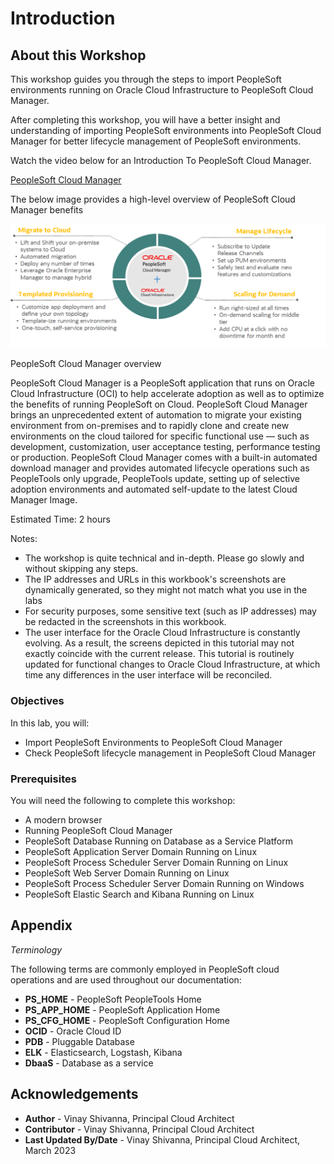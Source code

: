 # Introduction

## About this Workshop

This workshop guides you through the steps to import PeopleSoft environments running on Oracle Cloud Infrastructure to PeopleSoft Cloud Manager.

After completing this workshop, you will have a better insight and understanding of importing PeopleSoft environments into PeopleSoft Cloud Manager for better lifecycle management of PeopleSoft environments.

Watch the video below for an Introduction To PeopleSoft Cloud Manager.

 [PeopleSoft Cloud Manager](youtube:msMcUr3fny4&t=4s:medium)

The below image provides a high-level overview of PeopleSoft Cloud Manager benefits

 ![High-level overview of PeopleSoft Cloud Manager benefits](images/peoplesoft-cloud-manager.png " ")

PeopleSoft Cloud Manager overview

PeopleSoft Cloud Manager is a PeopleSoft application that runs on Oracle Cloud Infrastructure (OCI) to help accelerate adoption as well as to optimize the benefits of running PeopleSoft on Cloud. PeopleSoft Cloud Manager brings an unprecedented extent of automation to migrate your existing environment from on-premises and to rapidly clone and create new environments on the cloud tailored for specific functional use — such as development, customization, user acceptance testing, performance testing or production. PeopleSoft Cloud Manager comes with a built-in automated download manager and provides automated lifecycle operations such as PeopleTools only upgrade, PeopleTools update, setting up of selective adoption environments and automated self-update to the latest Cloud Manager Image. 

Estimated Time: 2 hours

Notes:

* The workshop is quite technical and in-depth. Please go slowly and without skipping any steps.
*  The IP addresses and URLs in this workbook's screenshots are dynamically generated, so they might not match what you use in the labs
* For security purposes, some sensitive text (such as IP addresses) may be redacted in the screenshots in this workbook.
* The user interface for the Oracle Cloud Infrastructure is constantly evolving. As a result, the screens depicted in this tutorial may not exactly coincide with the current release. This tutorial is routinely updated for functional changes to Oracle Cloud Infrastructure, at which time any differences in the user interface will be reconciled.


### Objectives

In this lab, you will:

* Import PeopleSoft Environments to PeopleSoft Cloud Manager
* Check PeopleSoft lifecycle management in PeopleSoft Cloud Manager


### Prerequisites

You will need the following to complete this workshop:

* A modern browser
* Running PeopleSoft Cloud Manager
* PeopleSoft Database Running on Database as a Service Platform
* PeopleSoft Application Server Domain Running on Linux 
* PeopleSoft Process Scheduler Server Domain Running on Linux 
* PeopleSoft Web Server Domain Running on Linux 
* PeopleSoft Process Scheduler Server Domain Running on Windows 
* PeopleSoft Elastic Search and Kibana Running on Linux 

## Appendix

*Terminology*

The following terms are commonly employed in PeopleSoft cloud operations and are used throughout our documentation:

* **PS_HOME** - PeopleSoft PeopleTools Home
* **PS_APP_HOME** - PeopleSoft Application Home
* **PS_CFG_HOME** - PeopleSoft Configuration Home
* **OCID** - Oracle Cloud ID
* **PDB** - Pluggable Database
* **ELK** - Elasticsearch, Logstash, Kibana
* **DbaaS** - Database as a service

## Acknowledgements
* **Author** - Vinay Shivanna, Principal Cloud Architect
* **Contributor** - Vinay Shivanna, Principal Cloud Architect
* **Last Updated By/Date** - Vinay Shivanna, Principal Cloud Architect, March 2023

